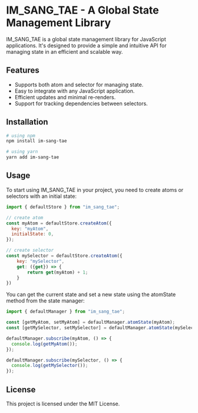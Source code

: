 # IM_SANG_TAE - A Global State Management Library

IM_SANG_TAE is a global state management library for JavaScript applications. It's designed to provide a simple and intuitive API for managing state in an efficient and scalable way.

## Features

- Supports both atom and selector for managing state.
- Easy to integrate with any JavaScript application.
- Efficient updates and minimal re-renders.
- Support for tracking dependencies between selectors.

## Installation
```bash
# using npm
npm install im-sang-tae

# using yarn
yarn add im-sang-tae
```

## Usage

To start using IM_SANG_TAE in your project, you need to create atoms or selectors with an initial state:

```javascript
import { defaultStore } from "im_sang_tae";

// create atom
const myAtom = defaultStore.createAtom({
  key: "myAtom",
  initialState: 0,
});

// create selector
const mySelector = defaultStore.createAtom({
    key: "mySelector",
    get: ({get}) => {
        return get(myAtom) + 1;
    }
})
```

You can get the current state and set a new state using the atomState method from the state manager:

```javascript
import { defaultManager } from "im_sang_tae";

const [getMyAtom, setMyAtom] = defaultManager.atomState(myAtom);
const [getMySelector, setMySelector] = defaultManager.atomState(mySelector);

defaultManager.subscribe(myAtom, () => {
  console.log(getMyAtom());
});

defaultManager.subscribe(mySelector, () => {
  console.log(getMySelector());
});
```

## License
This project is licensed under the MIT License.
